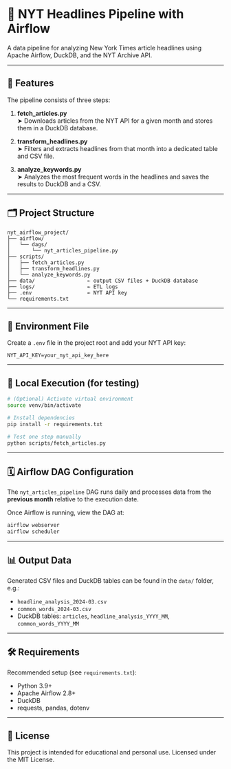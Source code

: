 # 📰 NYT Headlines Pipeline with Airflow

A data pipeline for analyzing New York Times article headlines using Apache Airflow, DuckDB, and the NYT Archive API.

---

## 🧩 Features

The pipeline consists of three steps:

1. **fetch_articles.py**  
   ➤ Downloads articles from the NYT API for a given month and stores them in a DuckDB database.

2. **transform_headlines.py**  
   ➤ Filters and extracts headlines from that month into a dedicated table and CSV file.

3. **analyze_keywords.py**  
   ➤ Analyzes the most frequent words in the headlines and saves the results to DuckDB and a CSV.

---

## 🗂 Project Structure

```
nyt_airflow_project/
├── airflow/
│   └── dags/
│       └── nyt_articles_pipeline.py
├── scripts/
│   ├── fetch_articles.py
│   ├── transform_headlines.py
│   └── analyze_keywords.py
├── data/                 ← output CSV files + DuckDB database
├── logs/                 ← ETL logs
├── .env                  ← NYT API key
└── requirements.txt
```

---

## 🔐 Environment File

Create a `.env` file in the project root and add your NYT API key:

```dotenv
NYT_API_KEY=your_nyt_api_key_here
```

---

## 🚀 Local Execution (for testing)

```bash
# (Optional) Activate virtual environment
source venv/bin/activate

# Install dependencies
pip install -r requirements.txt

# Test one step manually
python scripts/fetch_articles.py
```

---

## 🗓 Airflow DAG Configuration

The `nyt_articles_pipeline` DAG runs daily and processes data from the **previous month** relative to the execution date.

Once Airflow is running, view the DAG at:

```bash
airflow webserver
airflow scheduler
```

---

## 📊 Output Data

Generated CSV files and DuckDB tables can be found in the `data/` folder, e.g.:

- `headline_analysis_2024-03.csv`
- `common_words_2024-03.csv`
- DuckDB tables: `articles`, `headline_analysis_YYYY_MM`, `common_words_YYYY_MM`

---

## 🛠 Requirements

Recommended setup (see `requirements.txt`):

- Python 3.9+
- Apache Airflow 2.8+
- DuckDB
- requests, pandas, dotenv

---

## 📄 License

This project is intended for educational and personal use. Licensed under the MIT License.

